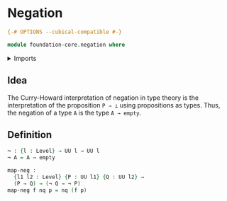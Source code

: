 # Negation

```agda
{-# OPTIONS --cubical-compatible #-}

module foundation-core.negation where
```

<details><summary>Imports</summary>

```agda
open import foundation.universe-levels

open import foundation-core.empty-types
```

</details>

## Idea

The Curry-Howard interpretation of negation in type theory is the interpretation
of the proposition `P ⇒ ⊥` using propositions as types. Thus, the negation of a
type `A` is the type `A → empty`.

## Definition

```agda
¬ : {l : Level} → UU l → UU l
¬ A = A → empty

map-neg :
  {l1 l2 : Level} {P : UU l1} {Q : UU l2} →
  (P → Q) → (¬ Q → ¬ P)
map-neg f nq p = nq (f p)
```
